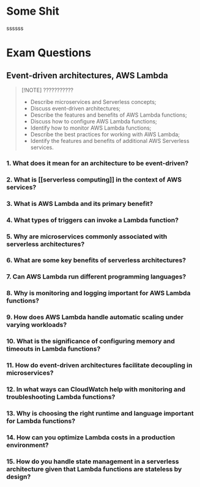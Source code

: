 # Some Shit
ssssss


# Exam Questions
## Event-driven architectures, AWS Lambda

> [!NOTE] ???????????
> - Describe microservices and Serverless concepts; 
> - Discuss event-driven architectures; 
> - Describe the features and benefits of AWS Lambda functions; 
> - Discuss how to configure AWS Lambda functions; 
> - Identify how to monitor AWS Lambda functions;
> - Describe the best practices for working with AWS Lambda;
> - Identify the features and benefits of additional AWS Serverless services.
### 1. What does it mean for an architecture to be event-driven?

### 2. What is [[serverless computing]] in the context of AWS services?

### 3. What is AWS Lambda and its primary benefit?

### 4. What types of triggers can invoke a Lambda function?

### 5. Why are microservices commonly associated with serverless architectures?

### 6. What are some key benefits of serverless architectures?

### 7. Can AWS Lambda run different programming languages?

### 8. Why is monitoring and logging important for AWS Lambda functions?

### 9. How does AWS Lambda handle automatic scaling under varying workloads?

### 10. What is the significance of configuring memory and timeouts in Lambda functions?

### 11. How do event-driven architectures facilitate decoupling in microservices?

### 12. In what ways can CloudWatch help with monitoring and troubleshooting Lambda functions?

### 13. Why is choosing the right runtime and language important for Lambda functions?

### 14. How can you optimize Lambda costs in a production environment?

### 15. How do you handle state management in a serverless architecture given that Lambda functions are stateless by design?